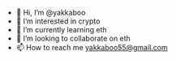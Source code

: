 - 👋 Hi, I’m @yakkaboo
- 👀 I’m interested in crypto
- 🌱 I’m currently learning eth
- 💞️ I’m looking to collaborate on eth
- 📫 How to reach me yakkaboo55@gmail.com

<!---
yakkaboo/yakkaboo is a ✨ special ✨ repository because its `README.md` (this file) appears on your GitHub profile.
You can click the Preview link to take a look at your changes.
--->
